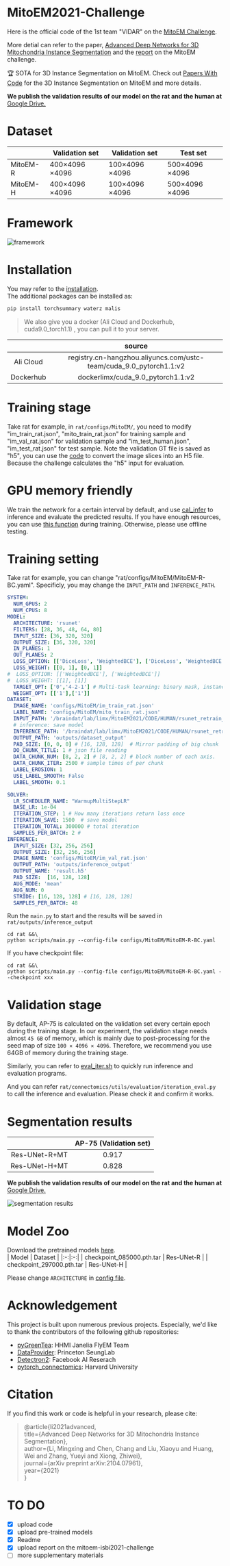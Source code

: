 # MitoEM2021-Challenge
Here is the official code of the 1st team "VIDAR" on the [MitoEM Challenge](https://mitoem.grand-challenge.org/evaluation/challenge/leaderboard/).

More detial can refer to the paper, [Advanced Deep Networks for 3D Mitochondria Instance Segmentation](https://arxiv.org/abs/2104.07961) and the [report](https://github.com/Limingxing00/MitoEM2021-Challenge/blob/main/MitoEM2021_Mingxing.pptx) on the MitoEM challenge.

🏆 SOTA for 3D Instance Segmentation on MitoEM. Check out [Papers With Code](https://paperswithcode.com/sota/3d-instance-segmentation-on-mitoem) for the 3D Instance Segmentation on MitoEM and more details.

**We publish the validation results of our model on the rat and the human at** [Google Drive.](https://drive.google.com/file/d/17LvjxGKtZb88PCWMPx8XyFCEtwl7DZUf/view?usp=sharing)  
# Dataset
|          | Validation set | Validation set | Test set       |
|----------|----------------|----------------|----------------|
| MitoEM-R | 400×4096 ×4096 | 100×4096 ×4096 | 500×4096 ×4096 |
| MitoEM-H | 400×4096 ×4096 | 100×4096 ×4096 | 500×4096 ×4096 |

# Framework
![framework](https://github.com/Limingxing00/MitoEM2021-Challenge/blob/main/figure/framework.png)

# Installation
You may refer to the [installation](https://github.com/zudi-lin/pytorch_connectomics#installation).  
The additional packages can be installed as: 
``` python
pip install torchsummary waterz malis
```
> We also give you a docker (Ali Cloud and Dockerhub, cuda9.0_torch1.1) , you can pull it to your server.

|          | source | 
|:-:|:-:|
| Ali Cloud | registry.cn-hangzhou.aliyuncs.com/ustc-team/cuda_9.0_pytorch1.1:v2 | 
| Dockerhub | dockerlimx/cuda_9.0_pytorch1.1:v2 | 

# Training stage
Take rat for example, in ```rat/configs/MitoEM/```, you need to modify "im_train_rat.json", "mito_train_rat.json" for training sample and "im_val_rat.json" for validation sample and "im_test_human.json", "im_test_rat.json" for test sample. Note the validation GT file is saved as "h5", you can use the [code](https://github.com/donglaiw/MitoEM-challenge/tree/main/aux) to convert the image slices into an H5 file. Because the challenge calculates the "h5" input for evaluation.  

# GPU memory friendly
We train the network for a certain interval by default, and use [cal_infer](https://github.com/Limingxing00/MitoEM2021-Challenge/blob/dddb388a4aab004fa577058b53c39266e304fc03/connectomics/engine/trainer.py#L423) to inference and evaluate the predicted results.
If you have enough resources, you can use [this function](https://github.com/Limingxing00/MitoEM2021-Challenge/blob/dddb388a4aab004fa577058b53c39266e304fc03/connectomics/engine/trainer.py#L423) during training. Otherwise, please use offline testing.
 
 

# Training setting
Take rat for example, you can change "rat/configs/MitoEM/MitoEM-R-BC.yaml". Specificly, you may change the ```INPUT_PATH``` and ```INFERENCE_PATH```.

``` yaml
SYSTEM:
  NUM_GPUS: 2
  NUM_CPUS: 8
MODEL:
  ARCHITECTURE: 'rsunet'
  FILTERS: [28, 36, 48, 64, 80]
  INPUT_SIZE: [36, 320, 320]
  OUTPUT_SIZE: [36, 320, 320]
  IN_PLANES: 1
  OUT_PLANES: 2
  LOSS_OPTION: [['DiceLoss', 'WeightedBCE'], ['DiceLoss', 'WeightedBCE']]
  LOSS_WEIGHT: [[0, 1], [0, 1]]
#  LOSS_OPTION: [['WeightedBCE'], ['WeightedBCE']]
#  LOSS_WEIGHT: [[1], [1]]
  TARGET_OPT: ['0','4-2-1'] # Multi-task learning: binary mask, instance segmentation
  WEIGHT_OPT: [['1'],['1']]
DATASET:
  IMAGE_NAME: 'configs/MitoEM/im_train_rat.json'
  LABEL_NAME: 'configs/MitoEM/mito_train_rat.json'
  INPUT_PATH: '/braindat/lab/limx/MitoEM2021/CODE/HUMAN/rsunet_retrain_297000_v2/' # work container
  # inference: save model
  INFERENCE_PATH: '/braindat/lab/limx/MitoEM2021/CODE/HUMAN/rsunet_retrain_297000_v2/'
  OUTPUT_PATH: 'outputs/dataset_output'
  PAD_SIZE: [0, 0, 0] # [16, 128, 128]  # Mirror padding of big chunk
  DO_CHUNK_TITLE: 1 # json file reading
  DATA_CHUNK_NUM: [8, 2, 2] # [8, 2, 2] # block number of each axis.
  DATA_CHUNK_ITER: 2500 # sample times of per chunk
  LABEL_EROSION: 1
  USE_LABEL_SMOOTH: False
  LABEL_SMOOTH: 0.1

SOLVER:
  LR_SCHEDULER_NAME: "WarmupMultiStepLR"
  BASE_LR: 1e-04
  ITERATION_STEP: 1 # How many iterations return loss once
  ITERATION_SAVE: 1500  # save model
  ITERATION_TOTAL: 300000 # total iteration
  SAMPLES_PER_BATCH: 2 #
INFERENCE:
  INPUT_SIZE: [32, 256, 256]
  OUTPUT_SIZE: [32, 256, 256]
  IMAGE_NAME: 'configs/MitoEM/im_val_rat.json'
  OUTPUT_PATH: 'outputs/inference_output'
  OUTPUT_NAME: 'result.h5'
  PAD_SIZE:  [16, 128, 128]
  AUG_MODE: 'mean'
  AUG_NUM: 0
  STRIDE: [16, 128, 128] # [16, 128, 128]
  SAMPLES_PER_BATCH: 48
```
Run the ```main.py``` to start and the results will be saved in ```rat/outputs/inference_output```
```shell
cd rat &&\
python scripts/main.py --config-file configs/MitoEM/MitoEM-R-BC.yaml 
```
If you have checkpoint file:  
```shell
cd rat &&\
python scripts/main.py --config-file configs/MitoEM/MitoEM-R-BC.yaml --checkpoint xxx
```

# Validation stage
By default, AP-75 is calculated on the validation set every certain epoch during the training stage. In our experiment, the validation stage needs almost ```45 GB``` of memory, which is mainly due to post-processing for the seed map of size ```100 × 4096 × 4096```.  Therefore, we recommend you use 64GB of memory during the training stage.

Similarly, you can refer to [eval_iter.sh](https://github.com/Limingxing00/MitoEM2021-Challenge/blob/main/eval_iter.sh) to quickly run inference and evaluation programs.

And you can refer ```rat/connectomics/utils/evaluation/iteration_eval.py``` to call the inference and evaluation. Please check it and confirm it works.

# Segmentation results

|          | AP-75 (Validation set) | 
|:-:|:-:|
| Res-UNet-R+MT | 0.917 | 
| Res-UNet-H+MT | 0.828 | 

**We publish the validation results of our model on the rat and the human at** [Google Drive.](https://drive.google.com/file/d/17LvjxGKtZb88PCWMPx8XyFCEtwl7DZUf/view?usp=sharing)  

![segmentation results](https://github.com/Limingxing00/MitoEM2021-Challenge/blob/main/figure/seg_results.png)

# Model Zoo
Download the pretrained models [here](https://github.com/Limingxing00/MitoEM2021-Challenge/tree/main/outputs/dataset_output).    
|   Model       | Dataset | 
|:-:|:-:|
| checkpoint_085000.pth.tar | Res-UNet-R | 
| checkpoint_297000.pth.tar | Res-UNet-H | 


Please change ```ARCHITECTURE``` in [config file](https://github.com/Limingxing00/MitoEM2021-Challenge/blob/main/configs/MitoEM/MitoEM-R-BC.yaml).

# Acknowledgement
This project is built upon numerous previous projects. Especially, we'd like to thank the contributors of the following github repositories:  
- [pyGreenTea](https://github.com/naibaf7/PyGreentea): HHMI Janelia FlyEM Team
- [DataProvider](https://github.com/torms3/DataProvider): Princeton SeungLab
- [Detectron2](https://github.com/facebookresearch/detectron2): Facebook AI Reserach
- [pytorch_connectomics](https://github.com/zudi-lin/pytorch_connectomics): Harvard University

# Citation
If you find this work or code is helpful in your research, please cite:
>@article{li2021advanced,  
  title={Advanced Deep Networks for 3D Mitochondria Instance Segmentation},  
  author={Li, Mingxing and Chen, Chang and Liu, Xiaoyu and Huang, Wei and Zhang, Yueyi and Xiong, Zhiwei},  
  journal={arXiv preprint arXiv:2104.07961},  
  year={2021}  
}  

# TO DO
- [x] upload code
- [x] upload pre-trained models
- [x] Readme
- [x] upload report on the mitoem-isbi2021-challenge
- [ ] more supplementary materials
